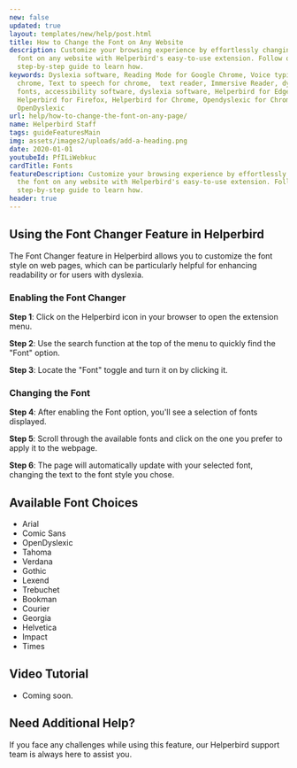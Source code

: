 ```yaml
---
new: false
updated: true
layout: templates/new/help/post.html
title: How to Change the Font on Any Website
description: Customize your browsing experience by effortlessly changing the
  font on any website with Helperbird's easy-to-use extension. Follow our
  step-by-step guide to learn how.
keywords: Dyslexia software, Reading Mode for Google Chrome, Voice typing for
  chrome, Text to speech for chrome,  text reader, Immersive Reader, dyslexia
  fonts, accessibility software, dyslexia software, Helperbird for Edge,
  Helperbird for Firefox, Helperbird for Chrome, Opendyslexic for Chrome,
  OpenDyslexic
url: help/how-to-change-the-font-on-any-page/
name: Helperbird Staff
tags: guideFeaturesMain
img: assets/images2/uploads/add-a-heading.png
date: 2020-01-01
youtubeId: PfILiWebkuc
cardTitle: Fonts
featureDescription: Customize your browsing experience by effortlessly changing
  the font on any website with Helperbird's easy-to-use extension. Follow our
  step-by-step guide to learn how.
header: true
---
```


## Using the Font Changer Feature in Helperbird


The Font Changer feature in Helperbird allows you to customize the font style on web pages, which can be particularly helpful for enhancing readability or for users with dyslexia.

### Enabling the Font Changer

**Step 1**: Click on the Helperbird icon in your browser to open the extension menu.

**Step 2**: Use the search function at the top of the menu to quickly find the "Font" option.

**Step 3**: Locate the "Font" toggle and turn it on by clicking it.

### Changing the Font

**Step 4**: After enabling the Font option, you'll see a selection of fonts displayed.

**Step 5**: Scroll through the available fonts and click on the one you prefer to apply it to the webpage.

**Step 6**: The page will automatically update with your selected font, changing the text to the font style you chose.



## Available Font Choices

- Arial
- Comic Sans
- OpenDyslexic
- Tahoma
- Verdana
- Gothic
- Lexend
- Trebuchet
- Bookman
- Courier
- Georgia
- Helvetica
- Impact
- Times

## Video Tutorial

- Coming soon.

## Need Additional Help?

If you face any challenges while using this feature, our Helperbird support team is always here to assist you.
